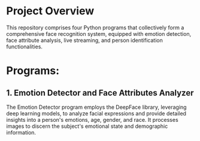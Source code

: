 # Project Overview
This repository comprises four Python programs that collectively form a comprehensive face recognition system, equipped with emotion detection, face attribute analysis, live streaming, and person identification functionalities.

# Programs:
## 1. Emotion Detector and Face Attributes Analyzer
The Emotion Detector program employs the DeepFace library, leveraging deep learning models, to analyze facial expressions and provide detailed insights into a person's emotions, age, gender, and race. It processes images to discern the subject's emotional state and demographic information.
